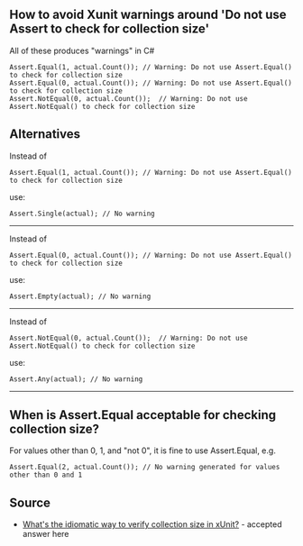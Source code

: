 ## How to avoid Xunit warnings around 'Do not use Assert to check for collection size'

All of these produces "warnings" in C#

	Assert.Equal(1, actual.Count()); // Warning: Do not use Assert.Equal() to check for collection size
	Assert.Equal(0, actual.Count()); // Warning: Do not use Assert.Equal() to check for collection size
	Assert.NotEqual(0, actual.Count());  // Warning: Do not use Assert.NotEqual() to check for collection size

## Alternatives

Instead of 

	Assert.Equal(1, actual.Count()); // Warning: Do not use Assert.Equal() to check for collection size

use:

	Assert.Single(actual); // No warning 

-----


Instead of 

	Assert.Equal(0, actual.Count()); // Warning: Do not use Assert.Equal() to check for collection size

use:

	Assert.Empty(actual); // No warning

-----


Instead of 

	Assert.NotEqual(0, actual.Count());  // Warning: Do not use Assert.NotEqual() to check for collection size

use:

	Assert.Any(actual); // No warning

-----


## When is Assert.Equal acceptable for checking collection size? 

For values other than 0, 1, and "not 0", it is fine to use Assert.Equal, e.g.

	Assert.Equal(2, actual.Count()); // No warning generated for values other than 0 and 1

## Source

- [What's the idiomatic way to verify collection size in xUnit?](https://stackoverflow.com/a/68299967) - accepted answer here
